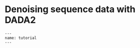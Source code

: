 # Denoising sequence data with DADA2

```{usage-scope}
---
name: tutorial
---
```

```{usage-selector}
```
